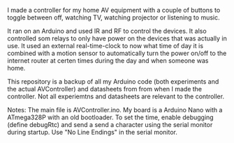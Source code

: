 I made a controller for my home AV equipment with a couple of buttons to toggle between off, watching TV, watching projector or listening to music.

It ran on an Arduino and used IR and RF to control the devices.
It also controlled som relays to only have power on the devices that was actually in use.
It used an external real-time-clock to now what time of day it is combined with a motion sensor to automatically turn the power on/off to the internet router at certen times during the day and when someone was home.

This repository is a backup of all my Arduino code (both experiments and the actual AVController) and datasheets from from when I made the controller.
Not all experiemtns and datasheets are relevant to the controller.

Notes:
The main file is AVController.ino.
My board is a Arduino Nano with a ATmega328P with an old bootloader.
To set the time, enable debugging (define debugRtc) and send a send a character using the serial monitor during startup. Use "No Line Endings" in the serial monitor.

